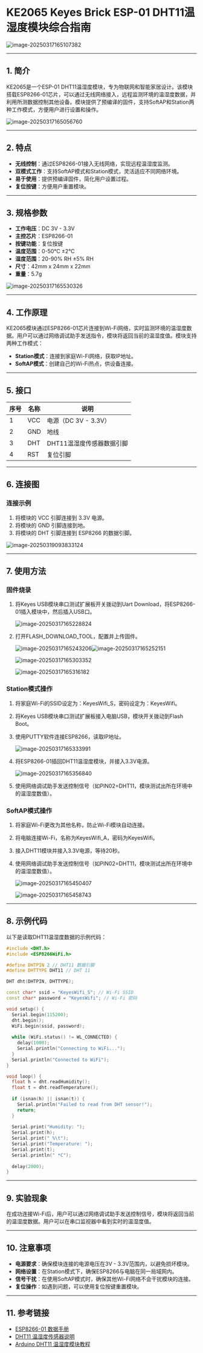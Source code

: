 # KE2065 Keyes Brick ESP-01 DHT11温湿度模块综合指南

![image-20250317165107382](media/image-20250317165107382.png)

---

## 1. 简介
KE2065是一个ESP-01 DHT11温湿度模块，专为物联网和智能家居设计。该模块搭载ESP8266-01芯片，可以通过无线网络接入，远程监测环境的温湿度数据，并利用所测数据控制其他设备。模块提供了预编译的固件，支持SoftAP和Station两种工作模式，方便用户进行设置和操作。

![image-20250317165056760](media/image-20250317165056760.png)

---

## 2. 特点
- **无线控制**：通过ESP8266-01接入无线网络，实现远程温湿度监测。
- **双模式工作**：支持SoftAP模式和Station模式，灵活适应不同网络环境。
- **易于使用**：提供预编译固件，简化用户设置过程。
- **复位按键**：方便用户重置模块。

---

## 3. 规格参数
- **工作电压**：DC 3V - 3.3V  
- **主控芯片**：ESP8266-01  
- **按键功能**：复位按键  
- **温度范围**：0-50℃ ±2℃  
- **湿度范围**：20-90% RH ±5% RH  
- **尺寸**：42mm x 24mm x 22mm  
- **重量**：5.7g  

![image-20250317165530326](media/image-20250317165530326.png)

---

## 4. 工作原理
KE2065模块通过ESP8266-01芯片连接到Wi-Fi网络，实时监测环境的温湿度数据。用户可以通过网络调试助手发送指令，模块将返回当前的温湿度值。模块支持两种工作模式：
- **Station模式**：连接到家庭Wi-Fi网络，获取IP地址。
- **SoftAP模式**：创建自己的Wi-Fi热点，供设备连接。

---

## 5. 接口
| 序号 | 名称 | 说明 |
|------|------|------|
| 1    | VCC  | 电源（DC 3V - 3.3V） |
| 2    | GND  | 地线 |
| 3    | DHT  | DHT11温湿度传感器数据引脚 |
| 4    | RST  | 复位引脚 |

---

## 6. 连接图
### 连接示例
1. 将模块的 VCC 引脚连接到 3.3V 电源。
2. 将模块的 GND 引脚连接到地。
3. 将模块的 DHT 引脚连接到 ESP8266 的数据引脚。

![image-20250319093833124](media/image-20250319093833124.png)

---

## 7. 使用方法
### 固件烧录
1. 将Keyes USB模块串口测试扩展板开关拨动到Uart Download，将ESP8266-01插入模块中，然后插入USB口。

	![image-20250317165228824](media/image-20250317165228824.png)

2. 打开FLASH_DOWNLOAD_TOOL，配置并上传固件。

	![image-20250317165243206](media/image-20250317165243206.png)![image-20250317165252151](media/image-20250317165252151.png)

	![image-20250317165303352](media/image-20250317165303352.png)

	![image-20250317165316182](media/image-20250317165316182.png)

### Station模式操作
1. 将家庭Wi-Fi的SSID设定为：KeyesWifi_S，密码设定为：KeyesWifi。

2. 将Keyes USB模块串口测试扩展板接入电脑USB，模块开关拨动到Flash Boot。

3. 使用PUTTY软件连接ESP8266，读取IP地址。

	![image-20250317165333991](media/image-20250317165333991.png)

4. 将ESP8266-01插回DHT11温湿度模块，并接入3.3V电源。

	![image-20250317165356840](media/image-20250317165356840.png)

5. 使用网络调试助手发送控制信号（如PIN02=DHT11，模块测试出所在环境中的温湿度数值）。

### SoftAP模式操作
1. 将家庭Wi-Fi更改为其他名称，防止Wi-Fi模块自动连接。

2. 将电脑连接Wi-Fi，名称为KeyesWifi_A，密码为KeyesWifi。

3. 接入DHT11模块并接入3.3V电源，等待20秒。

4. 使用网络调试助手发送控制信号（如PIN02=DHT11，模块测试出所在环境中的温湿度数值）。

	![image-20250317165450407](media/image-20250317165450407.png)

	![image-20250317165458743](media/image-20250317165458743.png)

---

## 8. 示例代码
以下是读取DHT11温湿度数据的示例代码：
```cpp
#include <DHT.h>
#include <ESP8266WiFi.h>

#define DHTPIN 2 // DHT11 数据引脚
#define DHTTYPE DHT11 // DHT 11

DHT dht(DHTPIN, DHTTYPE);

const char* ssid = "KeyesWifi_S"; // Wi-Fi SSID
const char* password = "KeyesWifi"; // Wi-Fi 密码

void setup() {
  Serial.begin(115200);
  dht.begin();
  WiFi.begin(ssid, password);
  
  while (WiFi.status() != WL_CONNECTED) {
    delay(1000);
    Serial.println("Connecting to WiFi...");
  }
  Serial.println("Connected to WiFi");
}

void loop() {
  float h = dht.readHumidity();
  float t = dht.readTemperature();
  
  if (isnan(h) || isnan(t)) {
    Serial.println("Failed to read from DHT sensor!");
    return;
  }
  
  Serial.print("Humidity: ");
  Serial.print(h);
  Serial.print(" %\t");
  Serial.print("Temperature: ");
  Serial.print(t);
  Serial.println(" *C");
  
  delay(2000);
}
```

---

## 9. 实验现象
在成功连接Wi-Fi后，用户可以通过网络调试助手发送控制信号，模块将返回当前的温湿度数据。用户可以在串口监视器中看到实时的温湿度值。

---

## 10. 注意事项
- **电源要求**：确保模块连接的电源电压在3V - 3.3V范围内，以避免损坏模块。
- **网络设置**：在Station模式下，确保ESP8266与电脑在同一局域网内。
- **信号干扰**：在使用SoftAP模式时，确保其他Wi-Fi网络不会干扰模块的连接。
- **复位操作**：如遇到问题，可以使用复位按键重置模块。

---

## 11. 参考链接
- [ESP8266-01 数据手册](https://www.electronicwings.com/nodemcu/esp8266-esp-01)
- [DHT11 温湿度传感器说明](https://www.adafruit.com/product/386)
- [Arduino DHT11 温湿度模块教程](https://www.arduino.cc/en/Tutorial/DHT)
